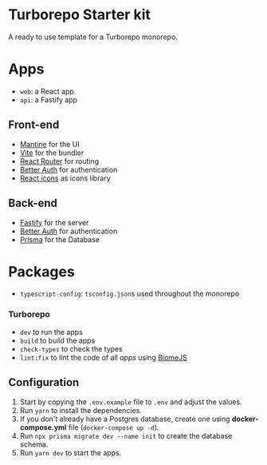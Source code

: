 # Turborepo Starter kit
A ready to use template for a Turborepo monorepo.

# Apps
- `web`: a React app
- `api`: a Fastify app

## Front-end
- [Mantine](https://mantine.dev) for the UI
- [Vite](https://vitejs.dev) for the bundler
- [React Router](https://reactrouter.com) for routing
- [Better Auth](https://www.better-auth.com) for authentication
- [React icons](https://react-icons.github.io/react-icons) as icons library


## Back-end
- [Fastify](https://www.fastify.io) for the server
- [Better Auth](https://www.better-auth.com) for authentication
- [Prisma](https://www.prisma.io) for the Database


# Packages
- `typescript-config`: `tsconfig.json`s used throughout the monorepo


### Turborepo
- ```dev``` to run the apps
- ```build``` to build the apps
- ```check-types``` to check the types
- ```lint:fix``` to lint the code of all _apps_ using [BiomeJS](https://biomejs.dev/fr)


## Configuration
1. Start by copying the `.env.example` file to `.env` and adjust the values.
2. Run `yarn` to install the dependencies.
3. If you don't already have a Postgres database, create one using **docker-compose.yml** file (`docker-compose up -d`).
4. Run `npx prisma migrate dev --name init` to create the database schema.
5. Run `yarn dev` to start the apps.
